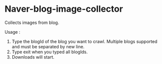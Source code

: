 # Naver-blog-image-collector
Collects images from blog.

Usage :
1. Type the blogId of the blog you want to crawl.
   Multiple blogs supported and must be separated by new line.
2. Type exit when you typed all blogIds.
3. Downloads will start.
